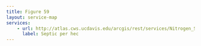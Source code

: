 ```yaml
---
title: Figure 59
layout: service-map
services: 
    - url: http://atlas.cws.ucdavis.edu/arcgis/rest/services/Nitrogen_Sources_and_Loading_to_Groundwater_TR2/Fig59_Septic_systems_per_hectare/MapServer
      label: Septic per hec
---
```

 
